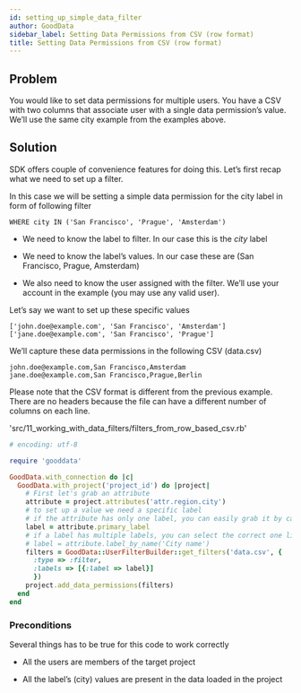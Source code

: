 ```yaml
---
id: setting_up_simple_data_filter
author: GoodData
sidebar_label: Setting Data Permissions from CSV (row format)
title: Setting Data Permissions from CSV (row format)
---
```


Problem
-------

You would like to set data permissions for multiple users. You have a
CSV with two columns that associate user with a single data permission’s
value. We’ll use the same city example from the examples above.

Solution
--------

SDK offers couple of convenience features for doing this. Let’s first
recap what we need to set up a filter.

In this case we will be setting a simple data permission for the city
label in form of following filter

    WHERE city IN ('San Francisco', 'Prague', 'Amsterdam')

-   We need to know the label to filter. In our case this is the *city*
    label

-   We need to know the label’s values. In our case these are (San
    Francisco, Prague, Amsterdam)

-   We also need to know the user assigned with the filter. We’ll use
    your account in the example (you may use any valid user).

Let’s say we want to set up these specific values

    ['john.doe@example.com', 'San Francisco', 'Amsterdam']
    ['jane.doe@example.com', 'San Francisco', 'Prague']

We’ll capture these data permissions in the following CSV (data.csv)

    john.doe@example.com,San Francisco,Amsterdam
    jane.doe@example.com,San Francisco,Prague,Berlin

Please note that the CSV format is different from the previous example.
There are no headers because the file can have a different number of
columns on each line.


'src/11\_working\_with\_data\_filters/filters\_from\_row\_based\_csv.rb'
```ruby
# encoding: utf-8

require 'gooddata'

GoodData.with_connection do |c|
  GoodData.with_project('project_id') do |project|
    # First let's grab an attribute
    attribute = project.attributes('attr.region.city')
    # to set up a value we need a specific label
    # if the attribute has only one label, you can easily grab it by calling #primary_label
    label = attribute.primary_label
    # if a label has multiple labels, you can select the correct one like this
    # label = attribute.label_by_name('City name')
    filters = GoodData::UserFilterBuilder::get_filters('data.csv', { 
      :type => :filter, 
      :labels => [{:label => label}]
      })
    project.add_data_permissions(filters)
  end
end
  ```

### Preconditions

Several things has to be true for this code to work correctly

-   All the users are members of the target project

-   All the label’s (city) values are present in the data loaded in the
    project
